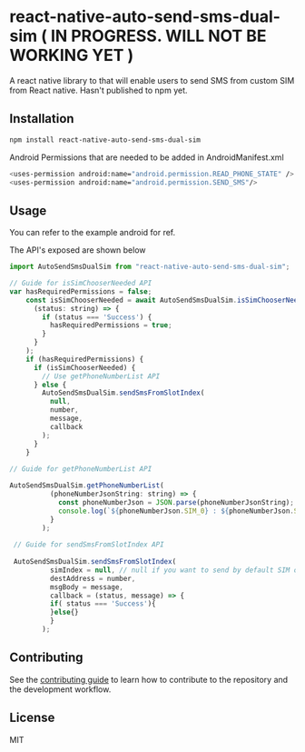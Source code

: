 # react-native-auto-send-sms-dual-sim ( IN PROGRESS. WILL NOT BE WORKING YET )

A react native library to that will enable users to send SMS from custom SIM from React native.
Hasn't published to npm yet.

## Installation

```sh
npm install react-native-auto-send-sms-dual-sim
```
Android Permissions that are needed to be added in AndroidManifest.xml

```sh
<uses-permission android:name="android.permission.READ_PHONE_STATE" />
<uses-permission android:name="android.permission.SEND_SMS"/>
```

## Usage

You can refer to the example android for ref.

The API's exposed are shown below 

```js
import AutoSendSmsDualSim from "react-native-auto-send-sms-dual-sim";

// Guide for isSimChooserNeeded API 
var hasRequiredPermissions = false;
    const isSimChooserNeeded = await AutoSendSmsDualSim.isSimChooserNeeded(
      (status: string) => {
        if (status === 'Success') {
          hasRequiredPermissions = true;
        }
      }
    );
    if (hasRequiredPermissions) {
      if (isSimChooserNeeded) {
        // Use getPhoneNumberList API
      } else {
        AutoSendSmsDualSim.sendSmsFromSlotIndex(
          null,
          number,
          message,
          callback
        );
      }
    }
    
// Guide for getPhoneNumberList API 

AutoSendSmsDualSim.getPhoneNumberList(
          (phoneNumberJsonString: string) => {
            const phoneNumberJson = JSON.parse(phoneNumberJsonString);
            console.log(`${phoneNumberJson.SIM_0} : ${phoneNumberJson.SIM_1}`);
          }
        );
        
 // Guide for sendSmsFromSlotIndex API
 
 AutoSendSmsDualSim.sendSmsFromSlotIndex(
          simIndex = null, // null if you want to send by default SIM or index 0 or 1 for SIM_1 and SIM_2
          destAddress = number,
          msgBody = message,
          callback = (status, message) => {
          if( status === 'Success'){
          }else{}
          }
        );

```

## Contributing

See the [contributing guide](CONTRIBUTING.md) to learn how to contribute to the repository and the development workflow.

## License

MIT
